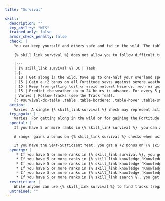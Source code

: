 ```yaml
---
title: "Survival"

skill:
  description: ""
  key_ability: "WIS"
  trained_only: false
  armor_check_penalty: false
  check: |
    You can keep yourself and others safe and fed in the wild. The table below gives the DCs for various tasks that require {% skill_link survival %} checks.

    {% skill_link survival %} does not allow you to follow difficult tracks unless you are a ranger or have the Track feat (see the Restriction section below).

    |---
    | {% skill_link survival %} DC | Task
    |-|-
    | 10 | Get along in the wild. Move up to one-half your overland speed while hunting and foraging (no food or water supplies needed). You can provide food and water for one other person for every 2 points by which your check result exceeds 10.
    | 15 | Gain a +2 bonus on all Fortitude saves against severe weather while moving up to one-half your overland speed, or gain a +4 bonus if you remain stationary. You may grant the same bonus to one other character for every 1 point by which your {% skill_link survival %} check result exceeds 15.
    | 15 | Keep from getting lost or avoid natural hazards, such as quicksand.
    | 15 | Predict the weather up to 24 hours in advance. For every 5 points by which your {% skill_link survival %} check result exceeds 15, you can predict the weather for one additional day in advance.
    | Varies | Follow tracks (see the Track feat).
    {: #survival-dc-table .table .table-bordered .table-hover .table-striped data-caption="Table: Survival DCs" }
  action: |
    Varies. A single {% skill_link survival %} check may represent activity over the course of hours or a full day. A {% skill_link survival %} check made to find tracks is at least a full-round action, and it may take even longer.
  try_again: |
    Varies. For getting along in the wild or for gaining the Fortitude save bonus noted in the table above, you make a {% skill_link survival %} check once every 24 hours. The result of that check applies until the next check is made. To avoid getting lost or avoid natural hazards, you make a {% skill_link survival %} check whenever the situation calls for one. Retries to avoid getting lost in a specific situation or to avoid a specific natural hazard are not allowed. For finding tracks, you can retry a failed check after 1 hour (outdoors) or 10 minutes(indoors) of searching.
  special: |
    If you have 5 or more ranks in {% skill_link survival %}, you can automatically determine where true north lies in relation to yourself.

    A ranger gains a bonus on {% skill_link survival %} checks when using this skill to find or follow the tracks of a favored enemy.

    If you have the Self-Sufficient feat, you get a +2 bonus on {% skill_link survival %} checks.
  synergy: |
     * If you have 5 or more ranks in {% skill_link survival %}, you get a synergy bonus on {% skill_link knowledge 'Knowledge (Nature)' %} checks.
     * If you have 5 or more ranks in {% skill_link knowledge 'Knowledge (Dungeoneering)' %}, you get a synergy bonus on {% skill_link survival %} checks made while underground.
     * If you have 5 or more ranks in {% skill_link knowledge 'Knowledge (Nature)' %}, you get a synergy bonus on {% skill_link survival %} checks in aboveground natural environments (aquatic, desert, forest, hill, marsh, mountains, and plains).
     * If you have 5 or more ranks in {% skill_link knowledge 'Knowledge (Geography)' %}, you get a synergy bonus on {% skill_link survival %} checks made to keep from getting lost or to avoid natural hazards.
     * If you have 5 or more ranks in {% skill_link knowledge 'Knowledge (The Planes)' %}, you get a synergy bonus on {% skill_link survival %} checks made while on other planes.
     * If you have 5 or more ranks in {% skill_link search %}, you get a synergy bonus on {% skill_link survival %} checks to find or follow tracks.
  restriction: |
    While anyone can use {% skill_link survival %} to find tracks (regardless of the DC), or to follow tracks when the DC for the task is 10 or lower, only a ranger (or a character with the Track feat) can use {% skill_link survival %} to follow tracks when the task has a higher DC.
  untrained: ""
---
```


